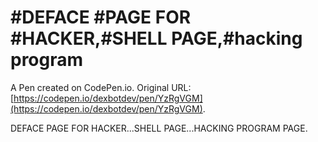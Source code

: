 # #DEFACE #PAGE FOR #HACKER,#SHELL PAGE,#hacking  program

A Pen created on CodePen.io. Original URL: [https://codepen.io/dexbotdev/pen/YzRgVGM](https://codepen.io/dexbotdev/pen/YzRgVGM).

DEFACE PAGE FOR HACKER...SHELL PAGE...HACKING PROGRAM PAGE.
